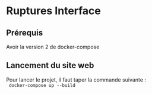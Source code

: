 # Ruptures Interface

## Prérequis
Avoir la version 2 de docker-compose

## Lancement du site web
Pour lancer le projet, il faut taper la commande suivante :   
``` docker-compose up --build```